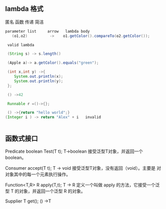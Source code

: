 ## lambda 格式
匿名
函数
传递
简洁


``` java
parameter list     arrow   lambda body
   (o1,o2)          ->    o1.getColor().compareTo(o2.getColor());

 valid lambda

 (String s) -> s.length()

 (Apple a)-> a.getColor().equals("green");

 (int x,int y) ->{
    System.out.println(x);
    System.out.println(y);
 };

 () ->42

 Runnable r =()->{};

 () ->{return "hello world";}
(Integer i ) -> return "Alex" + i   invalid



```

## 函数式接口
Predicate boolean Test(T t);   T->boolean
接受泛型T对象，并返回一个 boolean。

Consumer accept(T t);        T -> void
接受泛型T对象，没有返回（void）。主要是 对对象其中的每一个元素执行操作。


Function<T,R> R apply(T,t);  T -> R
定义一个叫做 apply 的方法，它接受一个泛型 T 的对象，并返回一个泛型 R 的对象。

Supplier<T> T get();         () ->T



